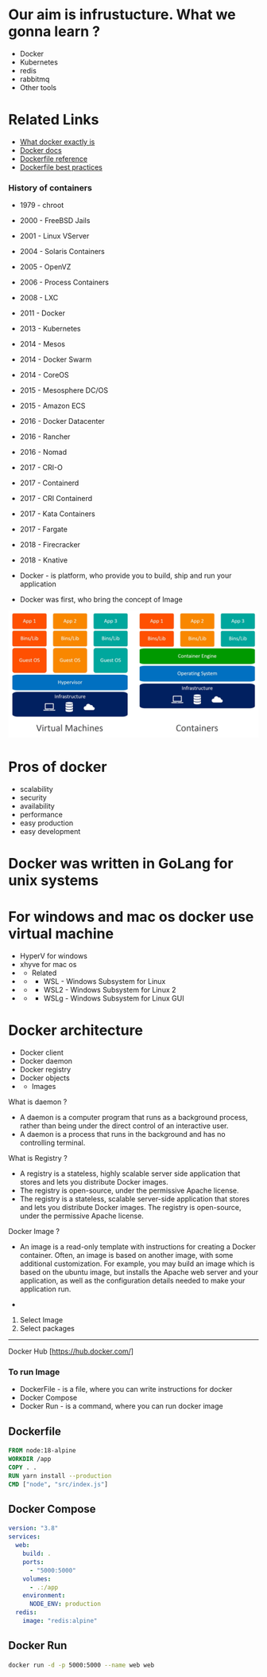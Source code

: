 # Our aim is infrustucture. What we gonna learn ? 
* Docker
* Kubernetes
* redis
* rabbitmq
* Other tools 

# Related Links
* [What docker exactly is](https://medium.com/swlh/what-exactly-is-docker-1dd62e1fde38)
* [Docker docs](https://docs.docker.com/get-started/)
* [Dockerfile reference](https://docs.docker.com/engine/reference/builder/)
* [Dockerfile best practices](https://docs.docker.com/develop/develop-images/dockerfile_best-practices/)


### History of containers
* 1979 - chroot
* 2000 - FreeBSD Jails
* 2001 - Linux VServer
* 2004 - Solaris Containers
* 2005 - OpenVZ
* 2006 - Process Containers
* 2008 - LXC
* 2011 - Docker
* 2013 - Kubernetes
* 2014 - Mesos
* 2014 - Docker Swarm
* 2014 - CoreOS
* 2015 - Mesosphere DC/OS
* 2015 - Amazon ECS
* 2016 - Docker Datacenter
* 2016 - Rancher
* 2016 - Nomad
* 2017 - CRI-O
* 2017 - Containerd
* 2017 - CRI Containerd
* 2017 - Kata Containers
* 2017 - Fargate
* 2018 - Firecracker
* 2018 - Knative

* Docker - is platform, who provide you to build, ship and run your application
* Docker was first, who bring the concept of Image

![containers-vs-virtual-machines.jpg](containers-vs-virtual-machines.jpg)


# Pros of docker
* scalability
* security
* availability
* performance
* easy production 
* easy development

# Docker was written in GoLang for unix systems

# For windows and mac os docker use virtual machine
* HyperV for windows
* xhyve for mac os
* * Related
* * * WSL - Windows Subsystem for Linux
* * * WSL2 - Windows Subsystem for Linux 2
* * * WSLg - Windows Subsystem for Linux GUI

# Docker architecture
* Docker client
* Docker daemon 
* Docker registry
* Docker objects
* * Images


What is daemon ? 
* A daemon is a computer program that runs as a background process, rather than being under the direct control of an interactive user.
* A daemon is a process that runs in the background and has no controlling terminal.

What is Registry ?
* A registry is a stateless, highly scalable server side application that stores and lets you distribute Docker images.
* The registry is open-source, under the permissive Apache license.
* The registry is a stateless, scalable server-side application that stores and lets you distribute Docker images. The registry is open-source, under the permissive Apache license.

Docker Image ?
* An image is a read-only template with instructions for creating a Docker container. Often, an image is based on another image, with some additional customization. For example, you may build an image which is based on the ubuntu image, but installs the Apache web server and your application, as well as the configuration details needed to make your application run.

* <br>
1. Select Image
2. Select packages

_____________________
Docker Hub [https://hub.docker.com/]

### To run Image
* DockerFile - is a file, where you can write instructions for docker
* Docker Compose 
* Docker Run - is a command, where you can run docker image


##  Dockerfile
```dockerfile
FROM node:18-alpine
WORKDIR /app
COPY . .
RUN yarn install --production
CMD ["node", "src/index.js"]
```

## Docker Compose
```yaml
version: "3.8"
services:
  web:
    build: .
    ports:
      - "5000:5000"
    volumes:
      - .:/app
    environment:
      NODE_ENV: production
  redis:
    image: "redis:alpine"
```

## Docker Run
```bash
docker run -d -p 5000:5000 --name web web
```

